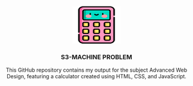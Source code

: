 <a name="readme-top">

<br/>

<br />
<div align="center">
  <a href="https://github.com/kylaandrade/">
    <img src="./assets/img/logo.png" alt="Calculator Logo" width="130" height="100">
  </a>
  <h3 align="center">S3-MACHINE PROBLEM</h3>
</div>
<div align="center">
  This GitHub repository contains my output for the subject Advanced Web Design, featuring a calculator created using HTML, CSS, and JavaScript.
</div>

<br />